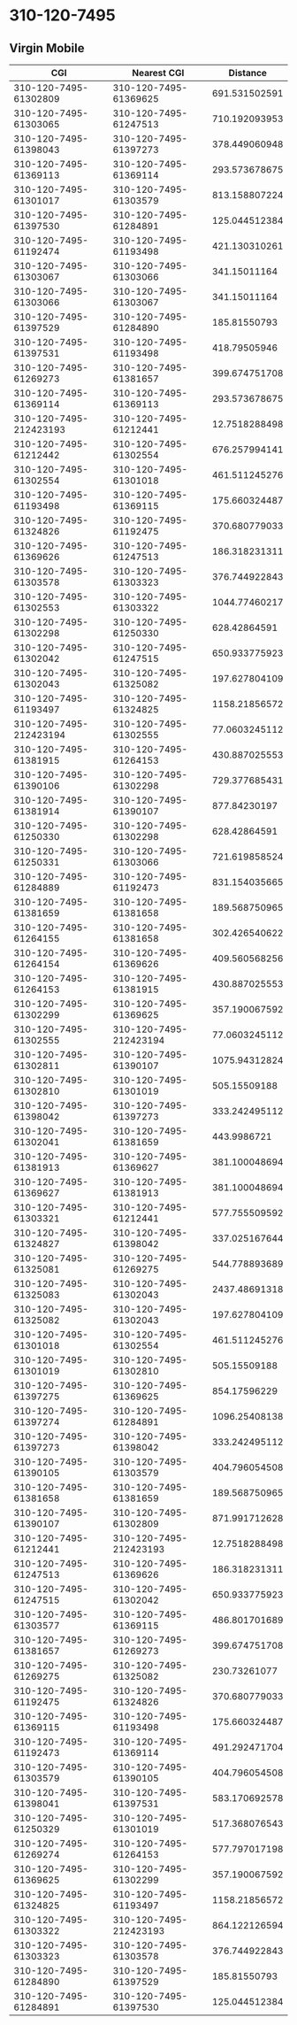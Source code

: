 # 310-120-7495
## Virgin Mobile


| CGI | Nearest CGI | Distance |
|-----|-------------|----------|
| 310-120-7495-61302809 | 310-120-7495-61369625 | 691.531502591 |
| 310-120-7495-61303065 | 310-120-7495-61247513 | 710.192093953 |
| 310-120-7495-61398043 | 310-120-7495-61397273 | 378.449060948 |
| 310-120-7495-61369113 | 310-120-7495-61369114 | 293.573678675 |
| 310-120-7495-61301017 | 310-120-7495-61303579 | 813.158807224 |
| 310-120-7495-61397530 | 310-120-7495-61284891 | 125.044512384 |
| 310-120-7495-61192474 | 310-120-7495-61193498 | 421.130310261 |
| 310-120-7495-61303067 | 310-120-7495-61303066 | 341.15011164 |
| 310-120-7495-61303066 | 310-120-7495-61303067 | 341.15011164 |
| 310-120-7495-61397529 | 310-120-7495-61284890 | 185.81550793 |
| 310-120-7495-61397531 | 310-120-7495-61193498 | 418.79505946 |
| 310-120-7495-61269273 | 310-120-7495-61381657 | 399.674751708 |
| 310-120-7495-61369114 | 310-120-7495-61369113 | 293.573678675 |
| 310-120-7495-212423193 | 310-120-7495-61212441 | 12.7518288498 |
| 310-120-7495-61212442 | 310-120-7495-61302554 | 676.257994141 |
| 310-120-7495-61302554 | 310-120-7495-61301018 | 461.511245276 |
| 310-120-7495-61193498 | 310-120-7495-61369115 | 175.660324487 |
| 310-120-7495-61324826 | 310-120-7495-61192475 | 370.680779033 |
| 310-120-7495-61369626 | 310-120-7495-61247513 | 186.318231311 |
| 310-120-7495-61303578 | 310-120-7495-61303323 | 376.744922843 |
| 310-120-7495-61302553 | 310-120-7495-61303322 | 1044.77460217 |
| 310-120-7495-61302298 | 310-120-7495-61250330 | 628.42864591 |
| 310-120-7495-61302042 | 310-120-7495-61247515 | 650.933775923 |
| 310-120-7495-61302043 | 310-120-7495-61325082 | 197.627804109 |
| 310-120-7495-61193497 | 310-120-7495-61324825 | 1158.21856572 |
| 310-120-7495-212423194 | 310-120-7495-61302555 | 77.0603245112 |
| 310-120-7495-61381915 | 310-120-7495-61264153 | 430.887025553 |
| 310-120-7495-61390106 | 310-120-7495-61302298 | 729.377685431 |
| 310-120-7495-61381914 | 310-120-7495-61390107 | 877.84230197 |
| 310-120-7495-61250330 | 310-120-7495-61302298 | 628.42864591 |
| 310-120-7495-61250331 | 310-120-7495-61303066 | 721.619858524 |
| 310-120-7495-61284889 | 310-120-7495-61192473 | 831.154035665 |
| 310-120-7495-61381659 | 310-120-7495-61381658 | 189.568750965 |
| 310-120-7495-61264155 | 310-120-7495-61381658 | 302.426540622 |
| 310-120-7495-61264154 | 310-120-7495-61369626 | 409.560568256 |
| 310-120-7495-61264153 | 310-120-7495-61381915 | 430.887025553 |
| 310-120-7495-61302299 | 310-120-7495-61369625 | 357.190067592 |
| 310-120-7495-61302555 | 310-120-7495-212423194 | 77.0603245112 |
| 310-120-7495-61302811 | 310-120-7495-61390107 | 1075.94312824 |
| 310-120-7495-61302810 | 310-120-7495-61301019 | 505.15509188 |
| 310-120-7495-61398042 | 310-120-7495-61397273 | 333.242495112 |
| 310-120-7495-61302041 | 310-120-7495-61381659 | 443.9986721 |
| 310-120-7495-61381913 | 310-120-7495-61369627 | 381.100048694 |
| 310-120-7495-61369627 | 310-120-7495-61381913 | 381.100048694 |
| 310-120-7495-61303321 | 310-120-7495-61212441 | 577.755509592 |
| 310-120-7495-61324827 | 310-120-7495-61398042 | 337.025167644 |
| 310-120-7495-61325081 | 310-120-7495-61269275 | 544.778893689 |
| 310-120-7495-61325083 | 310-120-7495-61302043 | 2437.48691318 |
| 310-120-7495-61325082 | 310-120-7495-61302043 | 197.627804109 |
| 310-120-7495-61301018 | 310-120-7495-61302554 | 461.511245276 |
| 310-120-7495-61301019 | 310-120-7495-61302810 | 505.15509188 |
| 310-120-7495-61397275 | 310-120-7495-61369625 | 854.17596229 |
| 310-120-7495-61397274 | 310-120-7495-61284891 | 1096.25408138 |
| 310-120-7495-61397273 | 310-120-7495-61398042 | 333.242495112 |
| 310-120-7495-61390105 | 310-120-7495-61303579 | 404.796054508 |
| 310-120-7495-61381658 | 310-120-7495-61381659 | 189.568750965 |
| 310-120-7495-61390107 | 310-120-7495-61302809 | 871.991712628 |
| 310-120-7495-61212441 | 310-120-7495-212423193 | 12.7518288498 |
| 310-120-7495-61247513 | 310-120-7495-61369626 | 186.318231311 |
| 310-120-7495-61247515 | 310-120-7495-61302042 | 650.933775923 |
| 310-120-7495-61303577 | 310-120-7495-61369115 | 486.801701689 |
| 310-120-7495-61381657 | 310-120-7495-61269273 | 399.674751708 |
| 310-120-7495-61269275 | 310-120-7495-61325082 | 230.73261077 |
| 310-120-7495-61192475 | 310-120-7495-61324826 | 370.680779033 |
| 310-120-7495-61369115 | 310-120-7495-61193498 | 175.660324487 |
| 310-120-7495-61192473 | 310-120-7495-61369114 | 491.292471704 |
| 310-120-7495-61303579 | 310-120-7495-61390105 | 404.796054508 |
| 310-120-7495-61398041 | 310-120-7495-61397531 | 583.170692578 |
| 310-120-7495-61250329 | 310-120-7495-61301019 | 517.368076543 |
| 310-120-7495-61269274 | 310-120-7495-61264153 | 577.797017198 |
| 310-120-7495-61369625 | 310-120-7495-61302299 | 357.190067592 |
| 310-120-7495-61324825 | 310-120-7495-61193497 | 1158.21856572 |
| 310-120-7495-61303322 | 310-120-7495-212423193 | 864.122126594 |
| 310-120-7495-61303323 | 310-120-7495-61303578 | 376.744922843 |
| 310-120-7495-61284890 | 310-120-7495-61397529 | 185.81550793 |
| 310-120-7495-61284891 | 310-120-7495-61397530 | 125.044512384 |
